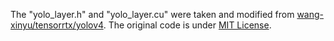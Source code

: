 The "yolo_layer.h" and "yolo_layer.cu" were taken and modified
from [wang-xinyu/tensorrtx/yolov4](https://github.com/wang-xinyu/tensorrtx/tree/master/yolov4). The original code is
under [MIT License](https://github.com/wang-xinyu/tensorrtx/blob/master/LICENSE).
